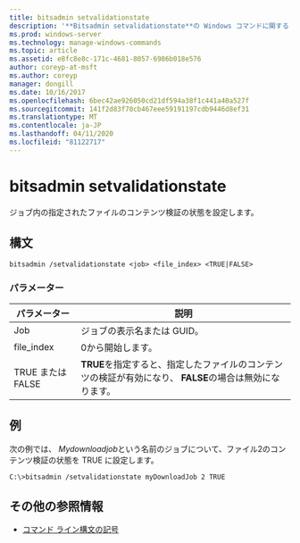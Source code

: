```yaml
---
title: bitsadmin setvalidationstate
description: '**Bitsadmin setvalidationstate**の Windows コマンドに関するトピックでは、ジョブ内の指定されたファイルのコンテンツ検証の状態を設定します。'
ms.prod: windows-server
ms.technology: manage-windows-commands
ms.topic: article
ms.assetid: e8fc8e8c-171c-4681-8057-6986b018e576
author: coreyp-at-msft
ms.author: coreyp
manager: dongill
ms.date: 10/16/2017
ms.openlocfilehash: 6bec42ae926050cd21df594a38f1c441a40a527f
ms.sourcegitcommit: 141f2d83f70cb467eee59191197cdb9446d8ef31
ms.translationtype: MT
ms.contentlocale: ja-JP
ms.lasthandoff: 04/11/2020
ms.locfileid: "81122717"
---
```

# <a name="bitsadmin-setvalidationstate"></a>bitsadmin setvalidationstate

ジョブ内の指定されたファイルのコンテンツ検証の状態を設定します。

## <a name="syntax"></a>構文

```
bitsadmin /setvalidationstate <job> <file_index> <TRUE|FALSE>
```

### <a name="parameters"></a>パラメーター

| パラメーター | 説明 |
| --------- | ---------- |
| Job | ジョブの表示名または GUID。 |
| file_index | 0から開始します。 |
| TRUE または FALSE | **TRUE**を指定すると、指定したファイルのコンテンツの検証が有効になり、 **FALSE**の場合は無効になります。 |

## <a name="examples"></a>例

次の例では、 *Mydownloadjob*という名前のジョブについて、ファイル2のコンテンツ検証の状態を TRUE に設定します。

```
C:\>bitsadmin /setvalidationstate myDownloadJob 2 TRUE
```

## <a name="additional-references"></a>その他の参照情報

- [コマンド ライン構文の記号](command-line-syntax-key.md)